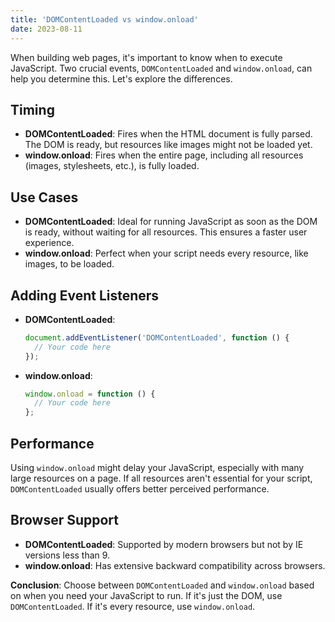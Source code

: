 ```yaml
---
title: 'DOMContentLoaded vs window.onload'
date: 2023-08-11
---
```


When building web pages, it's important to know when to execute JavaScript. Two crucial events, `DOMContentLoaded` and `window.onload`, can help you determine this. Let's explore the differences.

## Timing

- **DOMContentLoaded**: Fires when the HTML document is fully parsed. The DOM is ready, but resources like images might not be loaded yet.
- **window.onload**: Fires when the entire page, including all resources (images, stylesheets, etc.), is fully loaded.

## Use Cases

- **DOMContentLoaded**: Ideal for running JavaScript as soon as the DOM is ready, without waiting for all resources. This ensures a faster user experience.
- **window.onload**: Perfect when your script needs every resource, like images, to be loaded.

## Adding Event Listeners

- **DOMContentLoaded**:
  ```javascript
  document.addEventListener('DOMContentLoaded', function () {
    // Your code here
  });
  ```
- **window.onload**:
  ```javascript
  window.onload = function () {
    // Your code here
  };
  ```

## Performance

Using `window.onload` might delay your JavaScript, especially with many large resources on a page. If all resources aren't essential for your script, `DOMContentLoaded` usually offers better perceived performance.

## Browser Support

- **DOMContentLoaded**: Supported by modern browsers but not by IE versions less than 9.
- **window.onload**: Has extensive backward compatibility across browsers.

**Conclusion**: Choose between `DOMContentLoaded` and `window.onload` based on when you need your JavaScript to run. If it's just the DOM, use `DOMContentLoaded`. If it's every resource, use `window.onload`.
